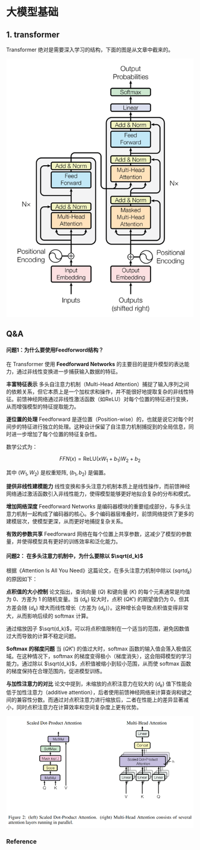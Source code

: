 # 大模型基础

## 1. transformer
Transformer 绝对是需要深入学习的结构，下面的图是从文章中截来的。

![transformer architecture](https://github.com/dazelu19/dazelu19.github.io/blob/main/images/transformer.png)
## Q&A
#### 问题1：为什么要使用Feedforword结构？
在 Transformer 使用 **Feedforward Networks** 的主要目的是提升模型的表达能力，通过非线性变换进一步捕获输入数据的特征。

**丰富特征表示**
   多头自注意力机制（Multi-Head Attention）捕捉了输入序列之间的依赖关系，但它本质上是一个加权求和操作，并不能很好地提取复杂的非线性特征。前馈神经网络通过非线性激活函数（如ReLU）对每个位置的特征进行变换，从而增强模型的特征提取能力。

**逐位置的处理**
   Feedforward 是逐位置（Position-wise）的，也就是说它对每个时间步的特征进行独立的处理。这种设计保留了自注意力机制捕捉到的全局信息，同时进一步增加了每个位置的特征复杂性。

   数学公式为：
   
   $$FFN(x) = \text{ReLU}(xW_1 + b_1)W_2 + b_2$$
  
   其中 $(W_1, W_2)$ 是权重矩阵, $(b_1, b_2)$ 是偏置。

**提供非线性建模能力**
   线性变换和多头注意力机制本质上是线性操作，而前馈神经网络通过激活函数引入非线性能力，使得模型能够更好地拟合复杂的分布和模式。
   
**增加网络深度**
   Feedforward Networks 是编码器模块的重要组成部分，与多头注意力机制一起构成了编码器的核心。多个编码器层堆叠时，前馈网络提供了更多的建模层次，使模型更深，从而更好地捕捉复杂关系。

**有效的参数共享**
   Feedforward 网络在每个位置上共享参数，这减少了模型的参数量，并使得模型具有更好的训练效率和泛化能力。

#### 问题2： 在多头注意力机制中，为什么要除以 $\sqrt(d_k)$
根据《Attention Is All You Need》这篇论文，在多头注意力机制中除以 $(sqrt{d_k})$ 的原因如下：

**点积值的大小控制**
论文指出，查询向量 $(Q)$ 和键向量 $(K)$ 的每个元素通常是均值为 0、方差为 1 的随机变量。当 $(d_k)$ 较大时，点积 $(QK')$ 的期望值仍为 0，但其方差会随 $(d_k)$ 增大而线性增长（方差为 $(d_k)$）。这种增长会导致点积值变得非常大，从而影响后续的 softmax 计算。

通过缩放因子 $\sqrt(d_k)$，可以将点积值限制在一个适当的范围，避免因数值过大而导致的计算不稳定问题。



**Softmax 的梯度问题**
当 $(QK')$ 的值过大时，softmax 函数的输入值会落入极值区域。在这种情况下，softmax 的梯度变得极小（梯度消失），这会阻碍模型的学习能力。通过除以 $\sqrt(d_k)$，点积值被缩小到较小范围，从而使 softmax 函数的梯度保持在合理范围内，促进模型训练。



**与加性注意力的对比**
论文中提到，未缩放的点积注意力在较大的 $(d_k)$ 值下性能会低于加性注意力（additive attention），后者使用前馈神经网络来计算查询和键之间的兼容性分数。而通过对点积注意力进行缩放后，二者在性能上的差异显著减小，同时点积注意力在计算效率和空间复杂度上更有优势。



![](https://github.com/dazelu19/dazelu19.github.io/blob/main/images/multi_head_attention.png)

### Reference
